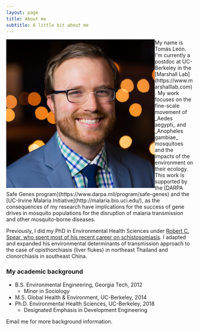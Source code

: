 ```yaml
---
layout: page
title: About me
subtitle: A little bit about me
---
```

<img align="left" src="img/new_headshot_square.jpeg" width=400 />
My name is Tomás León. I'm currently a postdoc at UC-Berkeley in the [Marshall Lab](https://www.marshalllab.com). My work focuses on the fine-scale movement of _Aedes aegypti_ and _Anopheles gambiae_ mosquitoes and the impacts of the environment on their ecology. This work is supported by the [DARPA Safe Genes program](https://www.darpa.mil/program/safe-genes) and the [UC-Irvine Malaria Initiative](http://malaria.bio.uci.edu/), as the consequences of my research have implications for the success of gene drives in mosquito populations for the disruption of malaria transmission and other mosquito-borne diseases.

Previously, I did my PhD in Environmental Health Sciences under [Robert C. Spear, who spent most of his recent career on schistosomiasis](https://schistoatberkeley.weebly.com/). I adapted and expanded his environmental determinants of transmission approach to the case of opisthorchiasis (liver flukes) in northeast Thailand and clonorchiasis in southeast China.

### My academic background

- B.S. Environmental Engineering, Georgia Tech, 2012
  - Minor in Sociology
- M.S. Global Health & Environment, UC-Berkeley, 2014
- Ph.D. Environmental Health Sciences, UC-Berkeley, 2018
  - Designated Emphasis in Development Engineering
  

Email me for more background information.
